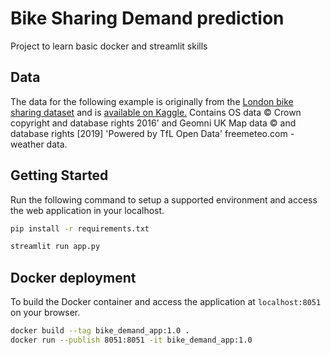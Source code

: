 # Bike Sharing Demand prediction

Project to learn basic docker and streamlit skills

## Data

The data for the following example is originally from the [London bike sharing dataset](https://tfl.gov.uk/info-for/open-data-users/our-open-data#on-this-page-5) and is [available on Kaggle.](https://www.kaggle.com/hmavrodiev/london-bike-sharing-dataset) Contains OS data © Crown copyright and database rights 2016' and Geomni UK Map data © and database rights [2019] 'Powered by TfL Open Data' freemeteo.com - weather data.

## Getting Started
Run the following command to setup a supported environment and access the web application in your localhost.
```bash
pip install -r requirements.txt

streamlit run app.py
```

## Docker deployment
To build the Docker container and access the application at `localhost:8051` on your browser.
```bash
docker build --tag bike_demand_app:1.0 .
docker run --publish 8051:8051 -it bike_demand_app:1.0
```